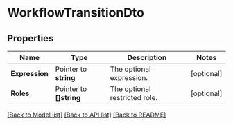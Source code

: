 # WorkflowTransitionDto

## Properties

Name | Type | Description | Notes
------------ | ------------- | ------------- | -------------
**Expression** | Pointer to **string** | The optional expression. | [optional] 
**Roles** | Pointer to **[]string** | The optional restricted role. | [optional] 

[[Back to Model list]](../README.md#documentation-for-models) [[Back to API list]](../README.md#documentation-for-api-endpoints) [[Back to README]](../README.md)


